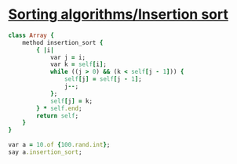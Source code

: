 [1]: http://rosettacode.org/wiki/Sorting_algorithms/Insertion_sort

# [Sorting algorithms/Insertion sort][1]

```ruby
class Array {
    method insertion_sort {
        { |i|
            var j = i;
            var k = self[i];
            while ((j > 0) && (k < self[j - 1])) {
                self[j] = self[j - 1];
                j--;
            };
            self[j] = k;
        } * self.end;
        return self;
    }
}
 
var a = 10.of {100.rand.int};
say a.insertion_sort;
```